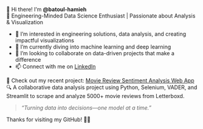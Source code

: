 👋 Hi there! I’m **@batoul-hamieh**  
🚀 Engineering-Minded Data Science Enthusiast | Passionate about Analysis & Visualization

- 👀 I’m interested in engineering solutions, data analysis, and creating impactful visualizations  
- 🌱 I’m currently diving into machine learning and deep learning  
- 🤝 I’m looking to collaborate on data-driven projects that make a difference  
- 📫 Connect with me on [LinkedIn](https://linkedin.com/in/batoul-hamieh)

📁 Check out my recent project: [Movie Review Sentiment Analysis Web App](https://github.com/SamJ33/MovieVisualizer)  
🔍 A collaborative data analysis project using Python, Selenium, VADER, and Streamlit to scrape and analyze 5000+ movie reviews from Letterboxd.

> _“Turning data into decisions—one model at a time.”_

Thanks for visiting my GitHub! 👩‍💻

